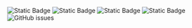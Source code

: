 ![Static Badge](https://img.shields.io/badge/blacklists-60-000000) ![Static Badge](https://img.shields.io/badge/blacklisted-2860235-cc0000) ![Static Badge](https://img.shields.io/badge/whitelisted-2243-00CC00) ![Static Badge](https://img.shields.io/badge/streaming_blacklist-28107-000000) ![GitHub issues](https://img.shields.io/github/issues/fabriziosalmi/blacklists)
